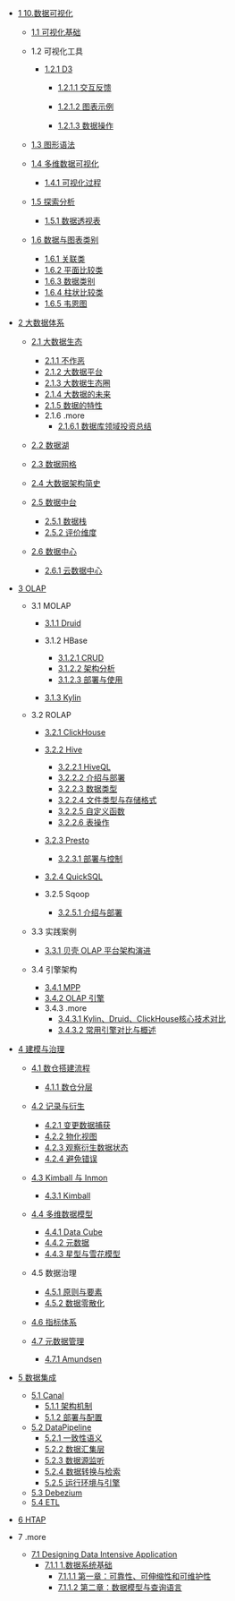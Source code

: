   - [1 10.数据可视化](/10.数据可视化/README.md)
    - [1.1 可视化基础](/10.数据可视化/可视化基础/README.md)
      
    - 1.2 可视化工具
      - [1.2.1 D3](/10.数据可视化/可视化工具/D3/README.md)
        - [1.2.1.1 交互反馈](/10.数据可视化/可视化工具/D3/交互反馈/README.md)
          
        - [1.2.1.2 图表示例](/10.数据可视化/可视化工具/D3/图表示例/README.md)
          
        - [1.2.1.3 数据操作](/10.数据可视化/可视化工具/D3/数据操作/README.md)
          
    - [1.3 图形语法](/10.数据可视化/图形语法/README.md)
      
    - [1.4 多维数据可视化](/10.数据可视化/多维数据可视化/README.md)
      - [1.4.1 可视化过程](/10.数据可视化/多维数据可视化/可视化过程.md)
    - [1.5 探索分析](/10.数据可视化/探索分析/README.md)
      - [1.5.1 数据透视表](/10.数据可视化/探索分析/数据透视表.md)
    - [1.6 数据与图表类别](/10.数据可视化/数据与图表类别/README.md)
      - [1.6.1 关联类](/10.数据可视化/数据与图表类别/关联类.md)
      - [1.6.2 平面比较类](/10.数据可视化/数据与图表类别/平面比较类.md)
      - [1.6.3 数据类别](/10.数据可视化/数据与图表类别/数据类别.md)
      - [1.6.4 柱状比较类](/10.数据可视化/数据与图表类别/柱状比较类.md)
      - [1.6.5 韦恩图](/10.数据可视化/数据与图表类别/韦恩图.md)
  - [2 大数据体系](/大数据体系/README.md)
    - [2.1 大数据生态](/大数据体系/大数据生态/README.md)
      - [2.1.1 不作恶](/大数据体系/大数据生态/不作恶.md)
      - [2.1.2 大数据平台](/大数据体系/大数据生态/大数据平台.md)
      - [2.1.3 大数据生态圈](/大数据体系/大数据生态/大数据生态圈.md)
      - [2.1.4 大数据的未来](/大数据体系/大数据生态/大数据的未来.md)
      - [2.1.5 数据的特性](/大数据体系/大数据生态/数据的特性.md)
      - 2.1.6 .more
        - [2.1.6.1 数据库领域投资总结](/大数据体系/大数据生态/.more/2021-数据库领域投资总结.md)
    - [2.2 数据湖](/大数据体系/数据湖/README.md)
      
    - [2.3 数据网格](/大数据体系/数据网格/README.md)
      
    - [2.4 大数据架构简史](/大数据体系/大数据架构简史/README.md)
      
    - [2.5 数据中台](/大数据体系/数据中台/README.md)
      - [2.5.1 数据栈](/大数据体系/数据中台/数据栈.md)
      - [2.5.2 评价维度](/大数据体系/数据中台/评价维度.md)
    - [2.6 数据中心](/大数据体系/数据中心/README.md)
      - [2.6.1 云数据中心](/大数据体系/数据中心/云数据中心.md)
  - [3 OLAP](/OLAP/README.md)
    - 3.1 MOLAP
      - [3.1.1 Druid](/OLAP/MOLAP/Druid/README.md)
        
      - 3.1.2 HBase
        - [3.1.2.1 CRUD](/OLAP/MOLAP/HBase/CRUD.md)
        - [3.1.2.2 架构分析](/OLAP/MOLAP/HBase/架构分析.md)
        - [3.1.2.3 部署与使用](/OLAP/MOLAP/HBase/部署与使用.md)
      - [3.1.3 Kylin](/OLAP/MOLAP/Kylin/README.md)
        
    - 3.2 ROLAP
      - [3.2.1 ClickHouse](/OLAP/ROLAP/ClickHouse/README.md)
        
      - [3.2.2 Hive](/OLAP/ROLAP/Hive/README.md)
        - [3.2.2.1 HiveQL](/OLAP/ROLAP/Hive/HiveQL.md)
        - [3.2.2.2 介绍与部署](/OLAP/ROLAP/Hive/介绍与部署.md)
        - [3.2.2.3 数据类型](/OLAP/ROLAP/Hive/数据类型.md)
        - [3.2.2.4 文件类型与存储格式](/OLAP/ROLAP/Hive/文件类型与存储格式.md)
        - [3.2.2.5 自定义函数](/OLAP/ROLAP/Hive/自定义函数.md)
        - [3.2.2.6 表操作](/OLAP/ROLAP/Hive/表操作.md)
      - [3.2.3 Presto](/OLAP/ROLAP/Presto/README.md)
        - [3.2.3.1 部署与控制](/OLAP/ROLAP/Presto/部署与控制.md)
      - [3.2.4 QuickSQL](/OLAP/ROLAP/QuickSQL/README.md)
        
      - 3.2.5 Sqoop
        - [3.2.5.1 介绍与部署](/OLAP/ROLAP/Sqoop/介绍与部署.md)
    - 3.3 实践案例
      - [3.3.1 贝壳 OLAP 平台架构演进](/OLAP/实践案例/2021-贝壳%20OLAP%20平台架构演进.md)
    - 3.4 引擎架构
      - [3.4.1 MPP](/OLAP/引擎架构/MPP.md)
      - [3.4.2 OLAP 引擎](/OLAP/引擎架构/OLAP%20引擎.md)
      - 3.4.3 .more
        - [3.4.3.1 Kylin、Druid、ClickHouse核心技术对比](/OLAP/引擎架构/.more/2020-Kylin、Druid、ClickHouse核心技术对比.md)
        - [3.4.3.2 常用引擎对比与概述](/OLAP/引擎架构/.more/2021-常用引擎对比与概述.md)
  - [4 建模与治理](/建模与治理/README.md)
    - [4.1 数仓搭建流程](/建模与治理/数仓搭建流程/README.md)
      - [4.1.1 数仓分层](/建模与治理/数仓搭建流程/数仓分层.md)
    - [4.2 记录与衍生](/建模与治理/记录与衍生/README.md)
      - [4.2.1 变更数据捕获](/建模与治理/记录与衍生/变更数据捕获.md)
      - [4.2.2 物化视图](/建模与治理/记录与衍生/物化视图.md)
      - [4.2.3 观察衍生数据状态](/建模与治理/记录与衍生/观察衍生数据状态.md)
      - [4.2.4 避免错误](/建模与治理/记录与衍生/避免错误.md)
    - [4.3 Kimball 与 Inmon](/建模与治理/Kimball%20与%20Inmon/README.md)
      - [4.3.1 Kimball](/建模与治理/Kimball%20与%20Inmon/Kimball.md)
    - [4.4 多维数据模型](/建模与治理/多维数据模型/README.md)
      - [4.4.1 Data Cube](/建模与治理/多维数据模型/Data%20Cube.md)
      - [4.4.2 元数据](/建模与治理/多维数据模型/元数据.md)
      - [4.4.3 星型与雪花模型](/建模与治理/多维数据模型/星型与雪花模型.md)
    - 4.5 数据治理
      - [4.5.1 原则与要素](/建模与治理/数据治理/原则与要素.md)
      - [4.5.2 数据零散化](/建模与治理/数据治理/数据零散化.md)
    - [4.6 指标体系](/建模与治理/指标体系/README.md)
      
    - [4.7 元数据管理](/建模与治理/元数据管理/README.md)
      - [4.7.1 Amundsen](/建模与治理/元数据管理/Amundsen.md)
  - [5 数据集成](/数据集成/README.md)
    - [5.1 Canal](/数据集成/Canal/README.md)
      - [5.1.1 架构机制](/数据集成/Canal/架构机制.md)
      - [5.1.2 部署与配置](/数据集成/Canal/部署与配置.md)
    - [5.2 DataPipeline](/数据集成/DataPipeline/README.md)
      - [5.2.1 一致性语义](/数据集成/DataPipeline/一致性语义.md)
      - [5.2.2 数据汇集层](/数据集成/DataPipeline/数据汇集层.md)
      - [5.2.3 数据源监听](/数据集成/DataPipeline/数据源监听.md)
      - [5.2.4 数据转换与检索](/数据集成/DataPipeline/数据转换与检索.md)
      - [5.2.5 运行环境与引擎](/数据集成/DataPipeline/运行环境与引擎.md)
    - [5.3 Debezium](/数据集成/Debezium.md)
    - [5.4 ETL](/数据集成/ETL/README.md)
      
  - [6 HTAP](/HTAP/README.md)
    
  - 7 .more
    - [7.1 Designing Data Intensive Application](/.more/Designing%20Data-Intensive%20Application/README.md)
      - [7.1.1 1.数据系统基础](/.more/Designing%20Data-Intensive%20Application/1.数据系统基础/README.md)
        - [7.1.1.1 第一章：可靠性、可伸缩性和可维护性](/.more/Designing%20Data-Intensive%20Application/1.数据系统基础/第一章：可靠性、可伸缩性和可维护性.md)
        - [7.1.1.2 第二章：数据模型与查询语言](/.more/Designing%20Data-Intensive%20Application/1.数据系统基础/第二章：数据模型与查询语言.md)